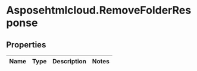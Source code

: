 # Asposehtmlcloud.RemoveFolderResponse

## Properties
Name | Type | Description | Notes
------------ | ------------- | ------------- | -------------


